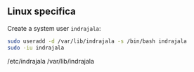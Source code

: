 ## Linux specifica

Create a system user `indrajala`:

```bash
sudo useradd -d /var/lib/indrajala -s /bin/bash indrajala
sudo -iu indrajala
```

/etc/indrajala
/var/lib/indrajala
